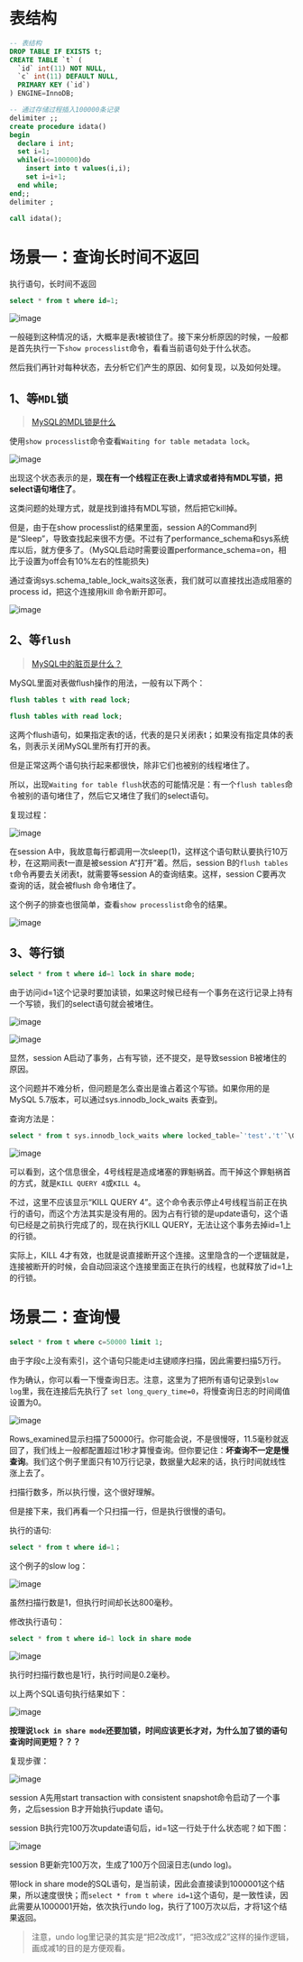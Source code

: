 
# 表结构
```sql
-- 表结构
DROP TABLE IF EXISTS t;
CREATE TABLE `t` (
  `id` int(11) NOT NULL,
  `c` int(11) DEFAULT NULL,
  PRIMARY KEY (`id`)
) ENGINE=InnoDB;

-- 通过存储过程插入100000条记录
delimiter ;;
create procedure idata()
begin
  declare i int;
  set i=1;
  while(i<=100000)do
    insert into t values(i,i);
    set i=i+1;
  end while;
end;;
delimiter ;

call idata();
```

# 场景一：查询长时间不返回

执行语句，长时间不返回
```sql
select * from t where id=1;
```
![image](https://github.com/ProgrammerGoGo/document/assets/98639494/c5dd1974-5d27-45d0-b076-28f4184c1a53)

一般碰到这种情况的话，大概率是表t被锁住了。接下来分析原因的时候，一般都是首先执行一下`show processlist`命令，看看当前语句处于什么状态。

然后我们再针对每种状态，去分析它们产生的原因、如何复现，以及如何处理。

## 1、等`MDL`锁

> [MySQL的MDL锁是什么](https://github.com/ProgrammerGoGo/document/blob/main/MySQL/MySQL%E7%9A%84MDL%E9%94%81%E6%98%AF%E4%BB%80%E4%B9%88%3F.md)

使用`show processlist`命令查看`Waiting for table metadata lock`。

![image](https://github.com/ProgrammerGoGo/document/assets/98639494/8e16e252-c0b6-4fa1-b3ab-3d65db463443)

出现这个状态表示的是，**现在有一个线程正在表t上请求或者持有MDL写锁，把select语句堵住了**。

这类问题的处理方式，就是找到谁持有MDL写锁，然后把它kill掉。

但是，由于在show processlist的结果里面，session A的Command列是“Sleep”，导致查找起来很不方便。不过有了performance_schema和sys系统库以后，就方便多了。（MySQL启动时需要设置performance_schema=on，相比于设置为off会有10%左右的性能损失)

通过查询sys.schema_table_lock_waits这张表，我们就可以直接找出造成阻塞的process id，把这个连接用kill 命令断开即可。

![image](https://github.com/ProgrammerGoGo/document/assets/98639494/5084b97e-5639-41d6-9431-1b0d5d970ae0)

## 2、等`flush`

> [MySQL中的脏页是什么？](https://github.com/ProgrammerGoGo/document/blob/main/MySQL/MySQL%E4%B8%AD%E7%9A%84%E8%84%8F%E9%A1%B5%E6%98%AF%E4%BB%80%E4%B9%88%EF%BC%9F.md)

MySQL里面对表做flush操作的用法，一般有以下两个：
```sql
flush tables t with read lock;

flush tables with read lock;
```

这两个flush语句，如果指定表t的话，代表的是只关闭表t；如果没有指定具体的表名，则表示关闭MySQL里所有打开的表。

但是正常这两个语句执行起来都很快，除非它们也被别的线程堵住了。

所以，出现`Waiting for table flush`状态的可能情况是：有一个`flush tables`命令被别的语句堵住了，然后它又堵住了我们的select语句。


复现过程：

![image](https://github.com/ProgrammerGoGo/document/assets/98639494/d463acc1-330b-4a22-904a-e88f059d893a)

在session A中，我故意每行都调用一次sleep(1)，这样这个语句默认要执行10万秒，在这期间表t一直是被session A“打开”着。然后，session B的`flush tables t`命令再要去关闭表t，就需要等session A的查询结束。这样，session C要再次查询的话，就会被flush 命令堵住了。

这个例子的排查也很简单，查看`show processlist`命令的结果。

![image](https://github.com/ProgrammerGoGo/document/assets/98639494/6f1ec0d2-a5f2-4225-a473-5740f1368022)

## 3、等行锁

```sql
select * from t where id=1 lock in share mode;
```

由于访问id=1这个记录时要加读锁，如果这时候已经有一个事务在这行记录上持有一个写锁，我们的select语句就会被堵住。

![image](https://github.com/ProgrammerGoGo/document/assets/98639494/c728c8cc-c3d8-4d6b-9f00-aaafdecd1de6)

![image](https://github.com/ProgrammerGoGo/document/assets/98639494/93ed7863-f751-4c63-93d0-47567f1602c5)

显然，session A启动了事务，占有写锁，还不提交，是导致session B被堵住的原因。

这个问题并不难分析，但问题是怎么查出是谁占着这个写锁。如果你用的是MySQL 5.7版本，可以通过sys.innodb_lock_waits 表查到。

查询方法是：

```sql
select * from t sys.innodb_lock_waits where locked_table=`'test'.'t'`\G
```

![image](https://github.com/ProgrammerGoGo/document/assets/98639494/a763815f-1fa0-43e3-b4a7-4ae837e025db)

可以看到，这个信息很全，4号线程是造成堵塞的罪魁祸首。而干掉这个罪魁祸首的方式，就是`KILL QUERY 4`或`KILL 4`。

不过，这里不应该显示“KILL QUERY 4”。这个命令表示停止4号线程当前正在执行的语句，而这个方法其实是没有用的。因为占有行锁的是update语句，这个语句已经是之前执行完成了的，现在执行KILL QUERY，无法让这个事务去掉id=1上的行锁。

实际上，KILL 4才有效，也就是说直接断开这个连接。这里隐含的一个逻辑就是，连接被断开的时候，会自动回滚这个连接里面正在执行的线程，也就释放了id=1上的行锁。

# 场景二：查询慢

```sql
select * from t where c=50000 limit 1;
```

由于字段c上没有索引，这个语句只能走id主键顺序扫描，因此需要扫描5万行。

作为确认，你可以看一下慢查询日志。注意，这里为了把所有语句记录到`slow log`里，我在连接后先执行了 `set long_query_time=0`，将慢查询日志的时间阈值设置为0。

![image](https://github.com/ProgrammerGoGo/document/assets/98639494/65cd65c0-139a-4586-ba84-17f66f7d8c9d)

Rows_examined显示扫描了50000行。你可能会说，不是很慢呀，11.5毫秒就返回了，我们线上一般都配置超过1秒才算慢查询。但你要记住：**坏查询不一定是慢查询**。我们这个例子里面只有10万行记录，数据量大起来的话，执行时间就线性涨上去了。

扫描行数多，所以执行慢，这个很好理解。

但是接下来，我们再看一个只扫描一行，但是执行很慢的语句。

执行的语句:

```sql
select * from t where id=1；
```

这个例子的slow log：

![image](https://github.com/ProgrammerGoGo/document/assets/98639494/1c03a3c5-51fe-4892-9780-2a9579ba35a1)

虽然扫描行数是1，但执行时间却长达800毫秒。

修改执行语句：

```sql
select * from t where id=1 lock in share mode
```

![image](https://github.com/ProgrammerGoGo/document/assets/98639494/948e0fc8-7a70-4a10-820a-46fbedd4ef6d)

执行时扫描行数也是1行，执行时间是0.2毫秒。

以上两个SQL语句执行结果如下：

![image](https://github.com/ProgrammerGoGo/document/assets/98639494/d58d032a-de1b-413d-8a83-6448c67f4156)

**按理说`lock in share mode`还要加锁，时间应该更长才对，为什么加了锁的语句查询时间更短？？？**

复现步骤：

![image](https://github.com/ProgrammerGoGo/document/assets/98639494/f03c3d75-93d6-444b-bf48-c4188cf8498c)

session A先用start transaction with consistent snapshot命令启动了一个事务，之后session B才开始执行update 语句。

session B执行完100万次update语句后，id=1这一行处于什么状态呢？如下图：

![image](https://github.com/ProgrammerGoGo/document/assets/98639494/8aa7c596-4aec-4c0f-9d61-769e1952a7ed)

session B更新完100万次，生成了100万个回滚日志(undo log)。

带lock in share mode的SQL语句，是当前读，因此会直接读到1000001这个结果，所以速度很快；而`select * from t where id=1`这个语句，是一致性读，因此需要从1000001开始，依次执行undo log，执行了100万次以后，才将1这个结果返回。

> 注意，undo log里记录的其实是“把2改成1”，“把3改成2”这样的操作逻辑，画成减1的目的是方便观看。



















